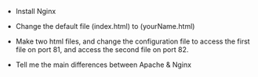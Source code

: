 

- Install Nginx



- Change the default file (index.html) to (yourName.html)



- Make two html files, and change the configuration file to access the first file on port 81, and access the second file on port 82.



- Tell me the main differences between Apache & Nginx
